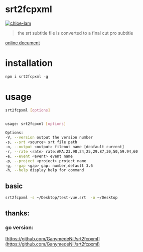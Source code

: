 # srt2fcpxml

[![chloe-lam](https://circleci.com/gh/chloe-lam/srt2fcpxml_node.svg?style=shield)](https://circleci.com/gh/chloe-lam/srt2fcpxml_nodes)

> the srt subtitle file is converted to a final cut pro subtitle

[online document](https://chloe-lam.github.io/srt2fcpxml_node/)

# installation

```js
npm i srt2fcpxml -g
```

# usage

```bash
srt2fcpxml [options]


usage: srt2fcpxml [options]

Options:
-V, --version output the version number
-s, --srt <source> srt file path
-o, --output <output> fileout name [deafault current]
-r, --rate <rate> rate:AKA:23.98,24,25,29.87,30,50,59.94,60
-e, --event <event> event name
-p, --project <project> project name
-g, --gap <gap> gap: number,default 3.6
-h, --help display help for command
```

## basic

```bash
srt2fcpxml -s ~/Desktop/test-vue.srt  -o ~/Desktop
```

## thanks:

### go version:

[https://github.com/GanymedeNil/srt2fcpxml](https://github.com/GanymedeNil/srt2fcpxml)

